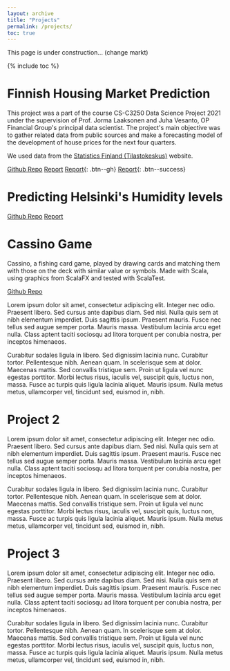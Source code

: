 ```yaml
---
layout: archive
title: "Projects"
permalink: /projects/
toc: true
---
```


This page is under construction... (change markt)

{% include toc %}

# Finnish Housing Market Prediction

This project was a part of the course CS-C3250 Data Science Project 2021 under the supervision of  Prof. Jorma Laaksonen and Juha Vesanto, OP Financial Group's principal data scientist. The project's main objective was to gather related data from public sources and make a forecasting model of the development of house prices for the next four quarters.

We used data from the [Statistics Finland (Tilastokeskus)](https://tilastokeskus.fi/index_en.html) website.


<!-- Place this tag where you want the button to render. -->
<a class="github-button" href="https://github.com/atreyaray/OP-Forecasting-Future-House-Prices" data-size="large" aria-label="Github Repo">Github Repo</a> 
<a class="github-button" href="https://github.com/atreyaray/atreyaray.github.io/blob/master/files/finnish_hm_prediction.pdf" data-icon="octicon-repo-template" data-size="large" aria-label="Github Repo">Report</a>  [Report](../files/finnish_hm_prediction.pdf){: .btn--gh}
[Report](../files/finnish_hm_prediction.pdf){: .btn--success}


# Predicting Helsinki's Humidity levels

<a class="github-button" href="https://github.com/atreyaray/WeatherProject" data-size="large" aria-label="Github Repo">Github Repo</a>
<a class="github-button" href="https://atreyaray.github.io/Helsinki-Weather-Data" data-icon="octicon-repo-template" data-size="large" aria-label="Github Repo">Report</a>

<!-- [Report](/Helsinki-Weather-Data){: .btn} -->

# Cassino Game

Cassino, a fishing card game, played by drawing cards and matching them with those on the deck with similar value or symbols. Made with Scala, using graphics from ScalaFX and tested with ScalaTest.

<a class="github-button" href="https://github.com/atreyaray/CassinoGame" data-size="large" aria-label="Github Repo">Github Repo</a>
<!-- [GH repo](https://github.com/atreyaray/CassinoGame){: .btn} -->

Lorem ipsum dolor sit amet, consectetur adipiscing elit. Integer nec odio. Praesent libero. Sed cursus ante dapibus diam. Sed nisi. Nulla quis sem at nibh elementum imperdiet. Duis sagittis ipsum. Praesent mauris. Fusce nec tellus sed augue semper porta. Mauris massa. Vestibulum lacinia arcu eget nulla. Class aptent taciti sociosqu ad litora torquent per conubia nostra, per inceptos himenaeos. 

Curabitur sodales ligula in libero. Sed dignissim lacinia nunc. Curabitur tortor. Pellentesque nibh. Aenean quam. In scelerisque sem at dolor. Maecenas mattis. Sed convallis tristique sem. Proin ut ligula vel nunc egestas porttitor. Morbi lectus risus, iaculis vel, suscipit quis, luctus non, massa. Fusce ac turpis quis ligula lacinia aliquet. Mauris ipsum. Nulla metus metus, ullamcorper vel, tincidunt sed, euismod in, nibh. 



# Project 2

Lorem ipsum dolor sit amet, consectetur adipiscing elit. Integer nec odio. Praesent libero. Sed cursus ante dapibus diam. Sed nisi. Nulla quis sem at nibh elementum imperdiet. Duis sagittis ipsum. Praesent mauris. Fusce nec tellus sed augue semper porta. Mauris massa. Vestibulum lacinia arcu eget nulla. Class aptent taciti sociosqu ad litora torquent per conubia nostra, per inceptos himenaeos. 

Curabitur sodales ligula in libero. Sed dignissim lacinia nunc. Curabitur tortor. Pellentesque nibh. Aenean quam. In scelerisque sem at dolor. Maecenas mattis. Sed convallis tristique sem. Proin ut ligula vel nunc egestas porttitor. Morbi lectus risus, iaculis vel, suscipit quis, luctus non, massa. Fusce ac turpis quis ligula lacinia aliquet. Mauris ipsum. Nulla metus metus, ullamcorper vel, tincidunt sed, euismod in, nibh. 

# Project 3
Lorem ipsum dolor sit amet, consectetur adipiscing elit. Integer nec odio. Praesent libero. Sed cursus ante dapibus diam. Sed nisi. Nulla quis sem at nibh elementum imperdiet. Duis sagittis ipsum. Praesent mauris. Fusce nec tellus sed augue semper porta. Mauris massa. Vestibulum lacinia arcu eget nulla. Class aptent taciti sociosqu ad litora torquent per conubia nostra, per inceptos himenaeos. 

Curabitur sodales ligula in libero. Sed dignissim lacinia nunc. Curabitur tortor. Pellentesque nibh. Aenean quam. In scelerisque sem at dolor. Maecenas mattis. Sed convallis tristique sem. Proin ut ligula vel nunc egestas porttitor. Morbi lectus risus, iaculis vel, suscipit quis, luctus non, massa. Fusce ac turpis quis ligula lacinia aliquet. Mauris ipsum. Nulla metus metus, ullamcorper vel, tincidunt sed, euismod in, nibh. 

<script async defer src="https://buttons.github.io/buttons.js"></script>
